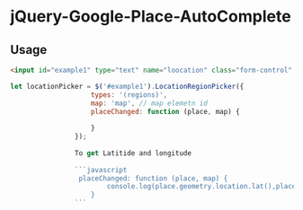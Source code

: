 # jQuery-Google-Place-AutoComplete

## Usage

```html 
<input id="example1" type="text" name="loocation" class="form-control" placeholder="Location"/>

```
```javascript
let locationPicker = $('#example1').LocationRegionPicker({
                    types: '(regions)',
                    map: 'map', // map elemetn id
                    placeChanged: function (place, map) {
                        
                    }
                });
                
                To get Latitide and longitude
                
                ```javascript
                 placeChanged: function (place, map) {
                        console.log(place.geometry.location.lat(),place.geometry.location.lng());
                    }
                ```
```
